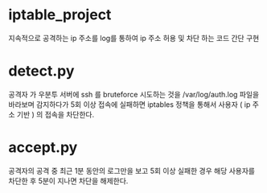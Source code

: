 # iptable_project
지속적으로 공격하는 ip 주소를 log를 통하여 ip 주소 허용 및 차단 하는 코드 간단 구현 


# detect.py 
공격자 가 우분투 서버에 ssh 를 bruteforce 시도하는 것을 /var/log/auth.log 파일을 바라보며 감지하다가 5회 이상 접속에 실패하면
iptables 정책을 통해서 사용자 ( ip 주소 기반 ) 의 접속을 차단한다. 

# accept.py 
공격자의 공격 중 최근 1분 동안의 로그만을 보고 5회 이상 실패한 경우 해당 사용자를 차단한 후 5분이 지나면 차단을 해제한다. 
